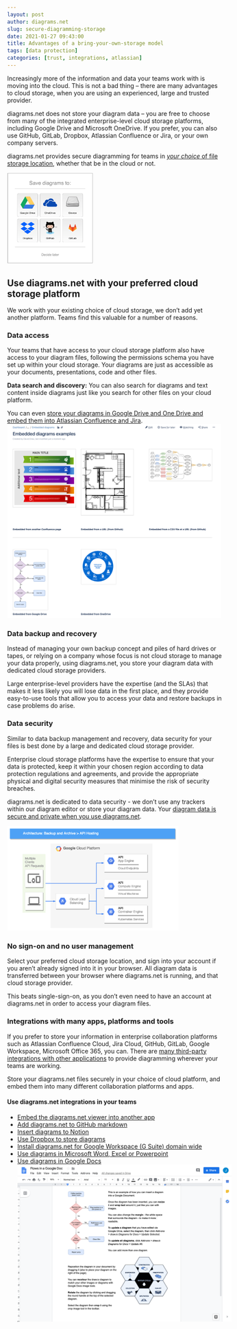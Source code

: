 ```yaml
---
layout: post
author: diagrams.net
slug: secure-diagramming-storage
date: 2021-01-27 09:43:00
title: Advantages of a bring-your-own-storage model
tags: [data protection]
categories: [trust, integrations, atlassian]
---
```


Increasingly more of the information and data your teams work with is moving into the cloud. This is not a bad thing – there are many advantages to cloud storage, when you are using an experienced, large and trusted provider. 

diagrams.net does not store your diagram data – you are free to choose from many of the integrated enterprise-level cloud storage platforms, including Google Drive and Microsoft OneDrive. If you prefer, you can also use GitHub, GitLab, Dropbox, Atlassian Confluence or Jira, or your own company servers.

diagrams.net provides secure diagramming for teams in [_your choice_ of file storage location](/doc/faq/storage-location-select.html), whether that be in the cloud or not.

<img src="/assets/img/blog/storage-locations.png" style="width=100%;max-width:200px;height:auto;" alt="Select the location where you want to save your diagram files">

## Use diagrams.net with your preferred cloud storage platform

We work with your existing choice of cloud storage, we don’t add yet another platform. Teams find this valuable for a number of reasons.

### Data access

Your teams that have access to your cloud storage platform also have access to your diagram files, following the permissions schema you have set up within your cloud storage. Your diagrams are just as accessible as your documents, presentations, code and other files.

**Data search and discovery:** You can also search for diagrams and text content inside diagrams just like you search for other files on your cloud platform. 

You can even [store your diagrams in Google Drive and One Drive and embed them into Atlassian Confluence and Jira](/blog/embed-diagrams-confluence-server.html).
<br /><img src="/assets/img/blog/embed-diagrams-confluence-server.png" style="width=100%;max-width:500px;height:auto;" alt="Embedded diagrams in draw.io for Confluence Data Center and Server">

### Data backup and recovery

Instead of managing your own backup concept and piles of hard drives or tapes, or relying on a company whose focus is not cloud storage to manage your data properly, using diagrams.net, you store your diagram data with dedicated cloud storage providers. 

Large enterprise-level providers have the expertise (and the SLAs) that makes it less likely you will lose data in the first place, and they provide easy-to-use tools that allow you to access your data and restore backups in case problems do arise.

### Data security

Similar to data backup management and recovery, data security for your files is best done by a large and dedicated cloud storage provider. 

Enterprise cloud storage platforms have the expertise to ensure that your data is protected, keep it within your chosen region according to data protection regulations and agreements, and provide the appropriate physical and digital security measures that minimise the risk of security breaches.

diagrams.net is dedicated to data security - we don’t use any trackers within our diagram editor or store your diagram data. Your [diagram data is secure and private when you use diagrams.net](/blog/data-protection.html). 

<img src="/assets/img/blog/architecture-gcp-backup-and-archive.png" style="width=100%;max-width:400px;height:auto;" alt="Large cloud platforms have experience in backup and recovery as well as archival of your files">


### No sign-on and no user management

Select your preferred cloud storage location, and sign into your account if you aren’t already signed into it in your browser. All diagram data is transferred between your browser where diagrams.net is running, and that cloud storage provider. 

This beats single-sign-on, as you don’t even need to have an account at diagrams.net in order to access your diagram files.

### Integrations with many apps, platforms and tools

If you prefer to store your information in enterprise collaboration platforms such as Atlassian Confluence Cloud, Jira Cloud, GitHub, GitLab, Google Workspace, Microsoft Office 365, you can. There are [many third-party integrations with other applications](/integrations.html) to provide diagramming wherever your teams are working. 

Store your diagrams.net files securely in your choice of cloud platform, and embed them into many different collaboration platforms and apps. 

#### Use diagrams.net integrations in your teams
* [Embed the diagrams.net viewer into another app](/blog/embedding-walkthrough.html)
* [Add diagrams.net to GitHub markdown](/blog/embed-diagrams-github-markdown.html)
* [Insert diagrams to Notion](/blog/embed-diagrams-notion.html)
* [Use Dropbox to store diagrams](/doc/faq/dropbox-diagrams-store.html)
* [Install diagrams.net for Google Workspace (G Suite) domain wide](/doc/faq/gsuite-addons-domain-wide.html)
* [Use diagrams in Microsoft Word, Excel or Powerpoint](/doc/faq/microsoft-office-diagrams.html)
* [Use diagrams in Google Docs](/blog/diagrams-google-docs.html)
<br /><img src="/assets/img/blog/addon-google-docs-examples.png" style="width=100%;max-width:500px;height:auto;"  alt="It's easy to embed diagrams in Google Docs">